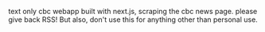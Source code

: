 text only cbc webapp built with next.js, scraping the cbc news page. please give back RSS! But also, don't use this for anything other than personal use.
